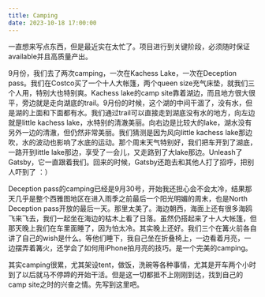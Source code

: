 ```yaml
---
title: Camping
date: 2023-10-18 17:00:00
---
```

一直想来写点东西，但是最近实在太忙了。项目进行到关键阶段，必须随时保证available并且高质量产出。


9月份，我们去了两次camping，一次在Kachess Lake，一次在Deception pass。我们在Costco买了一个十人大帐篷，两个queen size充气床垫，就我们三个人用，特别大也特别爽。Kachess lake的camp site靠着湖边，而且地方很大很平，旁边就是走向湖底的trail。9月份的时候，这个湖的中间干涸了，没有水，但是湖的上面和下面都有水。我们通过trail可以直接走到湖底没有水的地方，向左边就是little kachess lake，水特别的清澈美丽。向右边是比较大的lake，湖水没有另外一边的清澈，但仍然非常美丽。我们猜测是因为风向little kachess lake那边吹，水的波动也影响了水底的运动。那个周末天气特别好，我们把车开到了湖底，一路开到little lake那边，享受了一会儿，又走路到了大lake那边。Unleash了Gatsby，它一直跟着我们。回来的时候，Gatsby还跑去和其他人打了招呼，把别人吓到了 ：）


Deception pass的camping已经是9月30号，开始我还担心会不会太冷，结果那天几乎是整个西雅图地区在进入雨季之前最后一个阳光明媚的周末，也是North Deception pass开放的最后一天。那里太美了。海边朝西，海面上还有很多海鸥飞来飞去，我们一起坐在海边的枯木上看了日落。虽然仍搭起来了十人大帐篷，但那天晚上我们在车里面睡了，因为怕太冷。其实晚上还好。我们三个在篝火前各自讲了自己的wish是什么。等他们睡下，我自己坐在折叠椅上，一边看着月亮，一边摆弄着篝火，还学会了如何用iPhone拍月亮的技巧。是一个完美的camping。


其实camping很累，尤其架设tent，做饭，洗碗等各种事情，尤其是开车两个小时到了以后就马不停蹄的开始干活。但是这一切都抵不上刚刚到达，找到自己的camp site之时的兴奋之情。先写到这里吧。
